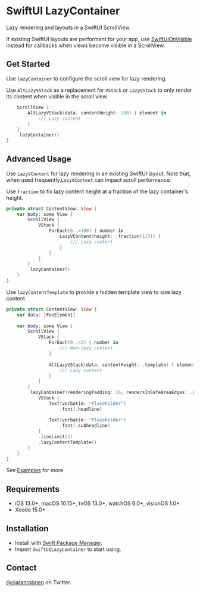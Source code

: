 # SwiftUI LazyContainer

Lazy rendering and layouts in a SwiftUI ScrollView.

If existing SwiftUI layouts are performant for your app, use [SwiftUIOnVisible](https://github.com/ciaranrobrien/SwiftUIOnVisible) instead for callbacks when views become visible in a ScrollView.

## Get Started

Use `lazyContainer` to configure the scroll view for lazy rendering.

Use `AltLazyVStack` as a replacement for `VStack` or `LazyVStack` to only render its content when visible in the scroll view.

```swift
    ScrollView {
        AltLazyVStack(data, contentHeight: 200) { element in
            /// Lazy content
        }
    }
    .lazyContainer()
}
```

## Advanced Usage

Use `LazyVContent` for lazy rendering in an existing SwiftUI layout. Note that, when used frequently,`LazyVContent` can impact scroll performance.

Use `fraction` to fix lazy content height at a fraction of the lazy container's height.

```swift
private struct ContentView: View {
    var body: some View {
        ScrollView {
            VStack {
                ForEach(0..<100) { number in
                    LazyVContent(height: .fraction(1/3)) {
                        /// Lazy content
                    }
                }
            }
        }
        .lazyContainer()
    }
}
```

Use `lazyContentTemplate` to provide a hidden template view to size lazy content.

```swift
private struct ContentView: View {
    var data: [FooElement]
    
    var body: some View {
        ScrollView {
            VStack {
                ForEach(0..<3) { number in
                    /// Non-lazy content
                }
                
                AltLazyVStack(data, contentHeight: .template) { element in
                    /// Lazy content
                }
            }
        }
        .lazyContainer(renderingPadding: 16, rendersInSafeAreaEdges: .all) {
            VStack {
                Text(verbatim: "Placeholder")
                    .font(.headline)
                
                Text(verbatim: "Placeholder")
                    .font(.subheadline)
            }
            .lineLimit(1)
            .lazyContentTemplate()
        }
    }
}
```

See [Examples](/Sources/SwiftUILazyContainer/Examples/) for more.

## Requirements

* iOS 13.0+, macOS 10.15+, tvOS 13.0+, watchOS 6.0+, visionOS 1.0+
* Xcode 15.0+

## Installation

* Install with [Swift Package Manager](https://developer.apple.com/documentation/xcode/adding_package_dependencies_to_your_app).
* Import `SwiftUILazyContainer` to start using.

## Contact

[@ciaranrobrien](https://twitter.com/ciaranrobrien) on Twitter.
